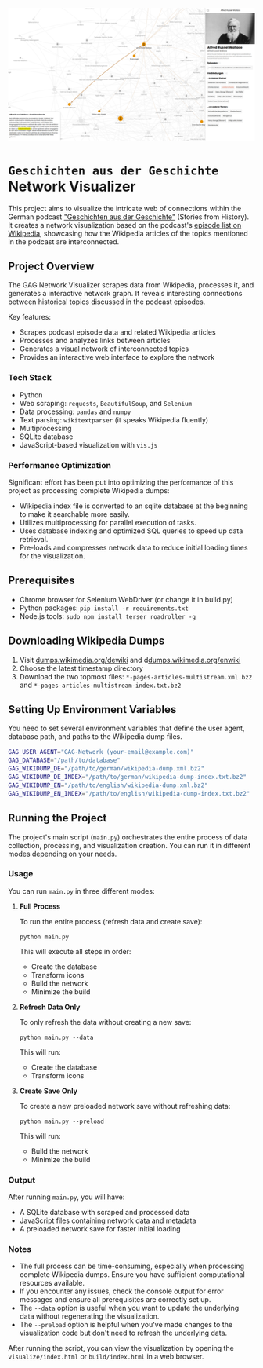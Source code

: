 ![](https://raw.githubusercontent.com/Dr-Lego/gag-network/main/assets/banner.png)

# `Geschichten aus der Geschichte` Network Visualizer

This project aims to visualize the intricate web of connections within the German podcast ["Geschichten aus der Geschichte"](https://www.geschichte.fm) (Stories from History). It creates a network visualization based on the podcast's [episode list on Wikipedia](https://de.wikipedia.org/w/index.php?title=Geschichten_aus_der_Geschichte_(Podcast)/Episodenliste&useskin=vector), showcasing how the Wikipedia articles of the topics mentioned in the podcast are interconnected.

## Project Overview

The GAG Network Visualizer scrapes data from Wikipedia, processes it, and generates a interactive network graph. It reveals interesting connections between historical topics discussed in the podcast episodes.

Key features:
- Scrapes podcast episode data and related Wikipedia articles
- Processes and analyzes links between articles
- Generates a visual network of interconnected topics
- Provides an interactive web interface to explore the network

### Tech Stack
- Python
- Web scraping: `requests`, `BeautifulSoup`, and `Selenium`
- Data processing: `pandas` and `numpy`
- Text parsing: `wikitextparser` (it speaks Wikipedia fluently)
- Multiprocessing
- SQLite database 
- JavaScript-based visualization with `vis.js` 

### Performance Optimization

Significant effort has been put into optimizing the performance of this project as processing complete Wikipedia dumps:
- Wikipedia index file is converted to an sqlite database at the beginning to make it searchable more easily.
- Utilizes multiprocessing for parallel execution of tasks.
- Uses database indexing and optimized SQL queries to speed up data retrieval.
- Pre-loads and compresses network data to reduce initial loading times for the visualization.

## Prerequisites
- Chrome browser for Selenium WebDriver (or change it in build.py)
- Python packages: `pip install -r requirements.txt`
- Node.js tools: `sudo npm install terser roadroller -g`

## Downloading Wikipedia Dumps
1. Visit [dumps.wikimedia.org/dewiki](https://dumps.wikimedia.org/dewiki/) and d[dumps.wikimedia.org/enwiki](https://dumps.wikimedia.org/enwiki/)
2. Choose the latest timestamp directory
3. Download the two topmost files: `*-pages-articles-multistream.xml.bz2` and `*-pages-articles-multistream-index.txt.bz2`

## Setting Up Environment Variables

You need to set several environment variables that define the user agent, database path, and paths to the Wikipedia dump files.

```bash
GAG_USER_AGENT="GAG-Network (your-email@example.com)"
GAG_DATABASE="/path/to/database"
GAG_WIKIDUMP_DE="/path/to/german/wikipedia-dump.xml.bz2"
GAG_WIKIDUMP_DE_INDEX="/path/to/german/wikipedia-dump-index.txt.bz2" 
GAG_WIKIDUMP_EN="/path/to/english/wikipedia-dump.xml.bz2"
GAG_WIKIDUMP_EN_INDEX="/path/to/english/wikipedia-dump-index.txt.bz2" 
```


## Running the Project

The project's main script (`main.py`) orchestrates the entire process of data collection, processing, and visualization creation. You can run it in different modes depending on your needs.


### Usage

You can run `main.py` in three different modes:

1. **Full Process**

   To run the entire process (refresh data and create save):

   ```
   python main.py
   ```

   This will execute all steps in order:
   - Create the database
   - Transform icons
   - Build the network
   - Minimize the build

2. **Refresh Data Only**

   To only refresh the data without creating a new save:

   ```
   python main.py --data
   ```

   This will run:
   - Create the database
   - Transform icons

3. **Create Save Only**

   To create a new preloaded network save without refreshing data:

   ```
   python main.py --preload
   ```

   This will run:
   - Build the network
   - Minimize the build

### Output

After running `main.py`, you will have:

- A SQLite database with scraped and processed data
- JavaScript files containing network data and metadata
- A preloaded network save for faster initial loading

### Notes

- The full process can be time-consuming, especially when processing complete Wikipedia dumps. Ensure you have sufficient computational resources available.
- If you encounter any issues, check the console output for error messages and ensure all prerequisites are correctly set up.
- The `--data` option is useful when you want to update the underlying data without regenerating the visualization.
- The `--preload` option is helpful when you've made changes to the visualization code but don't need to refresh the underlying data.

After running the script, you can view the visualization by opening the `visualize/index.html` or `build/index.html` in a web browser.